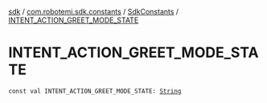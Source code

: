 [sdk](../../index.md) / [com.robotemi.sdk.constants](../index.md) / [SdkConstants](index.md) / [INTENT_ACTION_GREET_MODE_STATE](./-i-n-t-e-n-t_-a-c-t-i-o-n_-g-r-e-e-t_-m-o-d-e_-s-t-a-t-e.md)

# INTENT_ACTION_GREET_MODE_STATE

`const val INTENT_ACTION_GREET_MODE_STATE: `[`String`](https://kotlinlang.org/api/latest/jvm/stdlib/kotlin/-string/index.html)
